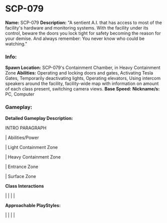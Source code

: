 # SCP-079

**Name:** SCP-079
**Description:** "A sentient A.I. that has access to most of the facility's hardware and monitoring systems. With the facility under its control, beware the doors you lock tight for safety becoming the reason for your demise. And always remember: You never know who could be watching."

### Info:

**Spawn Location:** SCP-079's Containment Chamber, in Heavy Containment Zone
**Abilities:** Operating and locking doors and gates, Activating Tesla Gates, Temporarily deactivating lights, Operating elevators, Using intercom speakers around the facility, facility-wide map with information on amount of each class present, switching camera views.
**Base Speed:**
**Nickname/s:** PC, Computer

### Gameplay:

**Detailed Gameplay Description:**

INTRO PARAGRAPH

| Abilities/Power

| Light Containment Zone

| Heavy Containment Zone

| Entrance Zone

| Surface Zone

**Class Interactions**

|
|
|
|

**Approachable PlayStyles:**

|
|
|
|